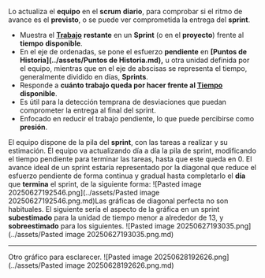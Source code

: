 Lo actualiza el **equipo** en el **scrum** **diario**, para comprobar si el ritmo de avance es el **previsto**, o se puede ver comprometida la entrega del **sprint**.
- Muestra el **[Trabajo](../assets/Trabajo.md)** **restante** en un **Sprint** (o en el **proyecto**) frente al **tiempo** **disponible**.
- En el eje de ordenadas, se pone el esfuerzo **pendiente** en **[Puntos de Historia](../assets/Puntos de Historia.md),** u otra unidad definida por el equipo, mientras que en el eje de abscisas se representa el tiempo, generalmente dividido en días, **Sprints**. 
- Responde a **cuánto trabajo queda por hacer frente al [Tiempo](../assets/Tiempo.md) disponible**.
- Es útil para la detección temprana de desviaciones que puedan comprometer la entrega al final del sprint.
- Enfocado en reducir el trabajo pendiente, lo que puede percibirse como **presión**.

El equipo dispone de la pila del **sprint**, con las tareas a realizar y su estimación. El equipo va actualizando día a día la pila de sprint, modificando el tiempo pendiente para terminar las tareas, hasta que este queda en 0.
El avance ideal de un sprint estaría representado por la diagonal que reduce el esfuerzo pendiente de forma continua y gradual hasta completarlo el **día** que **termina** el sprint, de la siguiente forma:
![Pasted image 20250627192546.png](../assets/Pasted image 20250627192546.png.md)Las gráficas de diagonal perfecta no son habituales. El siguiente sería el aspecto de la gráfica en un sprint **subestimado** para la unidad de tiempo menor a alrededor de 13, y **sobreestimado** para los siguientes.
![Pasted image 20250627193035.png](../assets/Pasted image 20250627193035.png.md)
****
Otro gráfico para esclarecer.
![Pasted image 20250628192626.png](../assets/Pasted image 20250628192626.png.md)